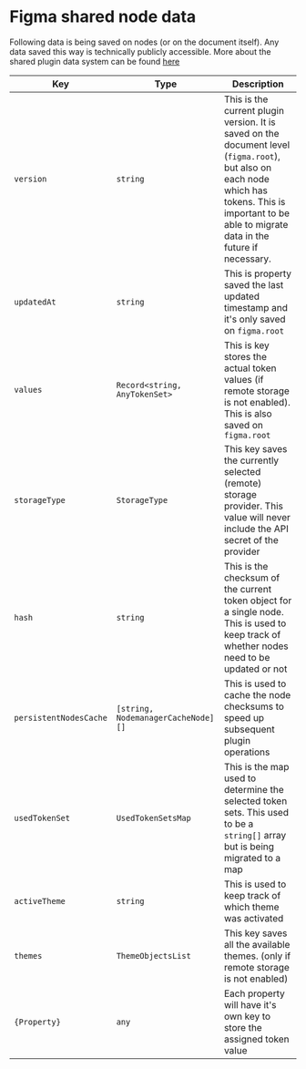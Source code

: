# Figma shared node data

Following data is being saved on nodes (or on the document itself).
Any data saved this way is technically publicly accessible. More about the shared plugin data system can be found [here](https://www.figma.com/plugin-docs/api/properties/nodes-setsharedplugindata/)

| Key                    | Type                               | Description                                                                                                                                                                                            |
| ---------------------- | ---------------------------------- | ------------------------------------------------------------------------------------------------------------------------------------------------------------------------------------------------------ |
| `version`              | `string`                           | This is the current plugin version. It is saved on the document level (`figma.root`), but also on each node which has tokens. This is important to be able to migrate data in the future if necessary. |
| `updatedAt`            | `string`                           | This is property saved the last updated timestamp and it's only saved on `figma.root`                                                                                                                  |
| `values`               | `Record<string, AnyTokenSet>`      | This is key stores the actual token values (if remote storage is not enabled). This is also saved on `figma.root`                                                                                      |
| `storageType`          | `StorageType`                      | This key saves the currently selected (remote) storage provider. This value will never include the API secret of the provider                                                                          |
| `hash`                 | `string`                           | This is the checksum of the current token object for a single node. This is used to keep track of whether nodes need to be updated or not                                                              |
| `persistentNodesCache` | `[string, NodemanagerCacheNode][]` | This is used to cache the node checksums to speed up subsequent plugin operations                                                                                                                      |
| `usedTokenSet`         | `UsedTokenSetsMap`                 | This is the map used to determine the selected token sets. This used to be a `string[]` array but is being migrated to a map                                                                           |
| `activeTheme`          | `string`                           | This is used to keep track of which theme was activated                                                                                                                                                |
| `themes`               | `ThemeObjectsList`                 | This key saves all the available themes. (only if remote storage is not enabled)                                                                                                                       |
| `{Property}`           | `any`                              | Each property will have it's own key to store the assigned token value                                                                                                                                 |
